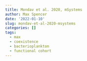 ```yaml
---
title: Mondav et al. 2020, mSystems
author: Max Spencer
date: '2022-01-10'
slug: mondav-et-al-2020-msystems
categories: []
tags:
  - max
  - coexistence
  - bacterioplankton
  - functional cohort
---
```

